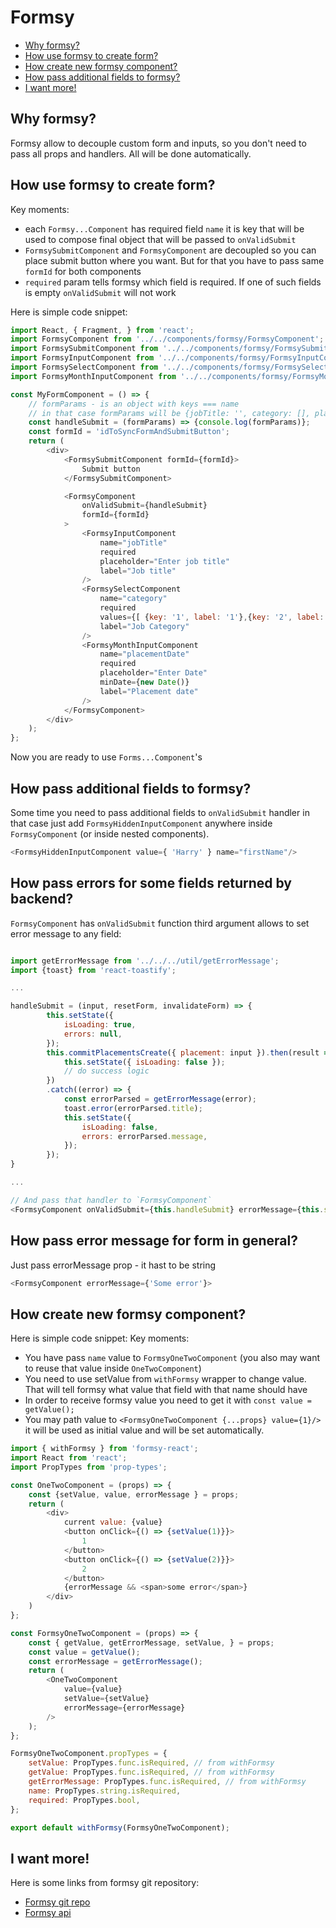 # Formsy

- [Why formsy?](#markdown-header-why-formsy)
- [How use formsy to create form?](#markdown-header-how-use-formsy-to-create-form)
- [How create new formsy component?](#markdown-header-how-create-new-formsy-component)
- [How pass additional fields to formsy?](#markdown-header-how-pass-additional-fields-to-formsy)
- [I want more!](#markdown-header-i-want-more)

## Why formsy?
Formsy allow to decouple custom form and inputs, so you don't need to pass all props and handlers. All will be done automatically.
## How use formsy to create form?
Key moments:
- each `Formsy...Component` has required field `name` it is key that will be used to compose final object that will be passed to `onValidSubmit`
- `FormsySubmitComponent` and `FormsyComponent` are decoupled so you can place submit button where you want. But for that you have to pass same `formId` for both components
- `required` param tells formsy which field is required. If one of such fields is empty `onValidSubmit` will not work

Here is simple code snippet:
```javascript
import React, { Fragment, } from 'react';
import FormsyComponent from '../../components/formsy/FormsyComponent';
import FormsySubmitComponent from '../../components/formsy/FormsySubmitComponent';
import FormsyInputComponent from '../../components/formsy/FormsyInputComponent';
import FormsySelectComponent from '../../components/formsy/FormsySelectComponent';
import FormsyMonthInputComponent from '../../components/formsy/FormsyMonthInputComponent';

const MyFormComponent = () => {
    // formParams - is an object with keys === name
    // in that case formParams will be {jobTitle: '', category: [], placementDate: ''}
    const handleSubmit = (formParams) => {console.log(formParams)};
    const formId = 'idToSyncFormAndSubmitButton';
    return (
        <div>
            <FormsySubmitComponent formId={formId}>
                Submit button
            </FormsySubmitComponent>

            <FormsyComponent
                onValidSubmit={handleSubmit}
                formId={formId}
            >
                <FormsyInputComponent
                    name="jobTitle"
                    required
                    placeholder="Enter job title"
                    label="Job title"
                />
                <FormsySelectComponent
                    name="category"
                    required
                    values={[ {key: '1', label: '1'},{key: '2', label: '2'},{key: '3', label: '3'} ]}
                    label="Job Category"
                />
                <FormsyMonthInputComponent
                    name="placementDate"
                    required
                    placeholder="Enter Date"
                    minDate={new Date()}
                    label="Placement date"
                />
            </FormsyComponent>
        </div>
    );
};
```

Now you are ready to use `Forms...Component`'s
## How pass additional fields to formsy?
Some time you need to pass additional fields to `onValidSubmit` handler in that case just add `FormsyHiddenInputComponent` anywhere inside `FormsyComponent` (or inside nested components).
```javascript
<FormsyHiddenInputComponent value={ 'Harry' } name="firstName"/>
```
## How pass errors for some fields returned by backend?
`FormsyComponent` has `onValidSubmit` function third argument allows to set error message to any field:
```javascript

import getErrorMessage from '../../../util/getErrorMessage';
import {toast} from 'react-toastify';

...

handleSubmit = (input, resetForm, invalidateForm) => {
        this.setState({
            isLoading: true,
            errors: null,
        });
        this.commitPlacementsCreate({ placement: input }).then(result => {
            this.setState({ isLoading: false });
            // do success logic
        })
        .catch((error) => {
            const errorParsed = getErrorMessage(error);
            toast.error(errorParsed.title);
            this.setState({
                isLoading: false,
                errors: errorParsed.message,
            });
        });
}

...

// And pass that handler to `FormsyComponent`
<FormsyComponent onValidSubmit={this.handleSubmit} errorMessage={this.state.errors}/>


```
## How pass error message for form in general?
Just pass errorMessage prop - it hast to be string
```javascript
<FormsyComponent errorMessage={'Some error'}>
```
## How create new formsy component?
Here is simple code snippet:
Key moments:
- You have pass `name` value to `FormsyOneTwoComponent` (you also may want to reuse that value inside `OneTwoComponent`)
- You need to use setValue from `withFormsy` wrapper to change value. That will tell formsy what value that field with that name should have
- In order to receive formsy value you need to get it with `const value = getValue();`
- You may path value to `<FormsyOneTwoComponent {...props} value={1}/>` it will be used as initial value and will be set automatically.

```javascript
import { withFormsy } from 'formsy-react';
import React from 'react';
import PropTypes from 'prop-types';

const OneTwoComponent = (props) => {
    const {setValue, value, errorMessage } = props;
    return (
        <div>
            current value: {value}
            <button onClick={() => {setValue(1)}}>
                1
            </button>
            <button onClick={() => {setValue(2)}}>
                2
            </button>
            {errorMessage && <span>some error</span>}
        </div>
    )
};

const FormsyOneTwoComponent = (props) => {
    const { getValue, getErrorMessage, setValue, } = props;
    const value = getValue();
    const errorMessage = getErrorMessage();
    return (
        <OneTwoComponent
            value={value}
            setValue={setValue}
            errorMessage={errorMessage}
        />
    );
};

FormsyOneTwoComponent.propTypes = {
    setValue: PropTypes.func.isRequired, // from withFormsy
    getValue: PropTypes.func.isRequired, // from withFormsy
    getErrorMessage: PropTypes.func.isRequired, // from withFormsy
    name: PropTypes.string.isRequired,
    required: PropTypes.bool,
};

export default withFormsy(FormsyOneTwoComponent);

```
## I want more!

Here is some links from formsy git repository:

- [Formsy git repo](https://github.com/formsy/formsy-react/)
- [Formsy api](https://github.com/formsy/formsy-react/blob/master/API.md)
